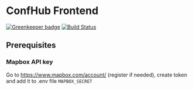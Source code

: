 # ConfHub Frontend

[![Greenkeeper badge](https://badges.greenkeeper.io/Confhub/confhub.svg)](https://greenkeeper.io/)
[![Build Status](https://travis-ci.com/Confhub/confhub.svg?branch=master)](https://travis-ci.com/Confhub/confhub)

## Prerequisites

### Mapbox API key

Go to https://www.mapbox.com/account/ (register if needed), create token and add it to .env file `MAPBOX_SECRET`
